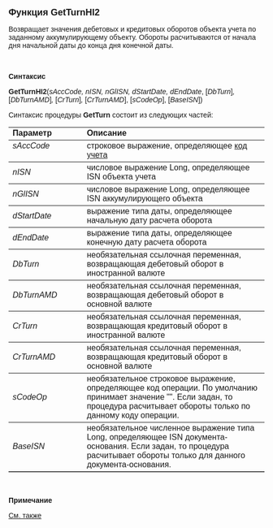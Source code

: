 ﻿<html>
<head>
<title>GetTurnHI2</title>
</head>

<body>

<p><strong><font size="4" face="Arial">Функция GetTurnHI2</font></strong></p>

<p class="label"><font face="Arial">Возвращает значения дебетовых и 
кредитовых оборотов объекта учета по заданному аккумулирующему объекту. Обороты 
расчитываются от начала дня начальной даты до конца дня конечной даты.</font></p>

<p class="label">&nbsp;</p>

<p class="label"><font face="Arial"><b>Синтаксис</b></font></p>

<p><font face="Arial"><strong>GetTurnHI2</strong>(<em>sAccCode, nISN, 
nGlISN, dStartDate, dEndDate</em>,<em> </em>[<em>DbTurn</em>]<em>, </em>[<em>DbTurnAMD</em>]<em>, </em>
[<em>CrTurn</em>]<em>,
</em>[<em>CrTurnAMD</em>], [<em>sCodeOp</em>], [<em>BaseISN</em>])</font></p>

<p><font face="Arial">Синтаксис процедуры <strong>GetTurn</strong>
состоит из следующих частей:</font></p>

<table border="1" cellPadding="5" cols="2" frame="below" rules="rows">
<TBODY>
  <tr vAlign="top">
    <td class="label" width="29%"><font face="Arial"><b>Параметр</b></font></td>
    <td class="label" width="71%"><font face="Arial"><strong>Описание</strong></font></td>
  </tr>
  <tr vAlign="top">
    <td width="29%"><font face="Arial"><em>sAccCode</em></font></td>
    <td width="71%"><font face="Arial">строковое выражение, 
	определяющее <a href="../../../Defs/Accounting.html">код учета</a></font></td>
  </tr>
  <tr>
    <td width="29%"><font face="Arial"><em>nISN</em></font></td>
    <td width="71%"><font face="Arial">числовое выражение Long, 
	определяющее ISN объекта учета</font></td>
  </tr>
  <tr>
    <td width="29%"><font face="Arial"><em>nGlISN</em></font></td>
    <td width="71%"><font face="Arial">числовое выражение Long, 
	определяющее ISN аккумулирующего объекта</font></td>
  </tr>
  <tr>
    <td width="29%"><font face="Arial"><em>dStartDate</em></font></td>
    <td width="71%"><font face="Arial">выражение типа даты, 
	определяющее начальную дату расчета оборота</font></td>
  </tr>
  <tr>
    <td width="29%"><font face="Arial"><em>dEndDate</em></font></td>
    <td width="71%"><font face="Arial">выражение типа даты, 
	определяющее конечную дату расчета оборота</font></td>
  </tr>
  <tr>
    <td width="29%"><font face="Arial"><em>DbTurn</em></font></td>
    <td width="71%"><font face="Arial">необязательная ссылочная 
	переменная, возвращающая дебетовый оборот в иностранной валюте</font></td>
  </tr>
</TBODY>
  <tr>
    <td width="29%"><em><font face="Arial">DbTurnAMD</font></em></td>
    <td width="71%"><font face="Arial">необязательная ссылочная 
	переменная, возвращающая дебетовый оборот в основной валюте</font></td>
  </tr>
  <tr>
    <td width="29%"><em><font face="Arial">CrTurn</font></em></td>
    <td width="71%"><font face="Arial">необязательная ссылочная 
	переменная, возвращающая кредитовый оборот в иностранной валюте</font></td>
  </tr>
  <tr>
    <td width="29%"><em><font face="Arial">CrTurnAMD</font></em></td>
    <td width="71%"><font face="Arial">необязательная ссылочная 
	переменная, возвращающая кредитовый оборот в основной валюте</font></td>
  </tr>
  <tr>
    <td width="29%"><em><font face="Arial">sCodeOp</font></em></td>
    <td width="71%"><font face="Arial">необязательное строковое 
	выражение, определяющее код операции. По умолчанию принимает значение &quot;&quot;. 
	Если задан, то процедура расчитывает обороты только по данному коду 
	операции.</font></td>
  </tr>
  <tr>
    <td width="29%"><em><font face="Arial">BaseISN</font></em></td>
    <td width="71%"><font face="Arial">необязательное численное 
	выражение типа Long, определяющее ISN документа-основания. Если задан, то 
	процедура расчитывает обороты только для данного документа-основания.</font></td>
  </tr>
</table>

<p class="label">&nbsp;</p>

<p class="label"><font face="Arial"><b>Примечание</b></font></p>

<p class="label"><a href="GetTurn.html"><font face="Arial">См. также</font></a></p>

</body>
</html>
